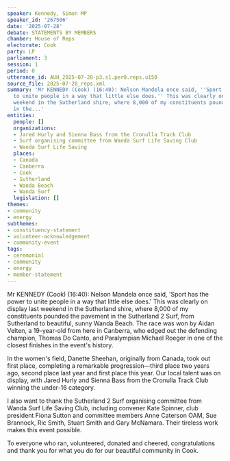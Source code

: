 ```yaml
---
speaker: Kennedy, Simon MP
speaker_id: '267506'
date: '2025-07-28'
debate: STATEMENTS BY MEMBERS
chamber: House of Reps
electorate: Cook
party: LP
parliament: 3
session: 1
period: 0
utterance_id: AUH_2025-07-28-p3.s1.per0.reps.u150
source_file: 2025-07-28_reps.xml
summary: 'Mr KENNEDY (Cook) (16:40): Nelson Mandela once said, ''Sport has the power
  to unite people in a way that little else does.'' This was clearly on display last
  weekend in the Sutherland shire, where 8,000 of my constituents pounded the pavement
  in the...'
entities:
  people: []
  organizations:
  - Jared Hurly and Sienna Bass from the Cronulla Track Club
  - Surf organising committee from Wanda Surf Life Saving Club
  - Wanda Surf Life Saving
  places:
  - Canada
  - Canberra
  - Cook
  - Sutherland
  - Wanda Beach
  - Wanda Surf
  legislation: []
themes:
- community
- energy
subthemes:
- constituency-statement
- volunteer-acknowledgement
- community-event
tags:
- ceremonial
- community
- energy
- member-statement
---
```


Mr KENNEDY (Cook) (16:40): Nelson Mandela once said, 'Sport has the power to unite people in a way that little else does.' This was clearly on display last weekend in the Sutherland shire, where 8,000 of my constituents pounded the pavement in the Sutherland 2 Surf, from Sutherland to beautiful, sunny Wanda Beach. The race was won by Aidan Velten, a 19-year-old from here in Canberra, who edged out the defending champion, Thomas Do Canto, and Paralympian Michael Roeger in one of the closest finishes in the event's history.

In the women's field, Danette Sheehan, originally from Canada, took out first place, completing a remarkable progression—third place two years ago, second place last year and first place this year. Our local talent was on display, with Jared Hurly and Sienna Bass from the Cronulla Track Club winning the under-16 category.

I also want to thank the Sutherland 2 Surf organising committee from Wanda Surf Life Saving Club, including convener Kate Spinner, club president Fiona Sutton and committee members Anne Caterson OAM, Sue Brannock, Ric Smith, Stuart Smith and Gary McNamara. Their tireless work makes this event possible.

To everyone who ran, volunteered, donated and cheered, congratulations and thank you for what you do for our beautiful community in Cook.